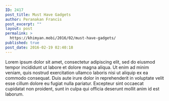 ```yaml
---
ID: 2417
post_title: Must Have Gadgets
author: Peranakan Francis
post_excerpt: ""
layout: post
permalink: >
  https://khimyan.mobi/2016/02/must-have-gadgets/
published: true
post_date: 2016-02-19 02:40:18
---
```

Lorem ipsum dolor sit amet, consectetur adipiscing elit, sed do eiusmod tempor incididunt ut labore et dolore magna aliqua. Ut enim ad minim veniam, quis nostrud exercitation ullamco laboris nisi ut aliquip ex ea commodo consequat. Duis aute irure dolor in reprehenderit in voluptate velit esse cillum dolore eu fugiat nulla pariatur. Excepteur sint occaecat cupidatat non proident, sunt in culpa qui officia deserunt mollit anim id est laborum.